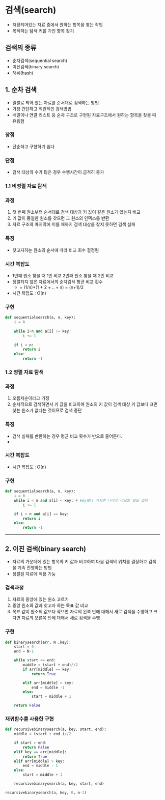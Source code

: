 # 검색(search)

- 저장되어있는 자료 중에서 원하는 항목을 찾는 작업
- 목적하는 탐색 키를 가진 항목 찾기

## 검색의 종류

- 순차검색(sequential search)
- 이진검색(binary search)
- 해쉬(hash)

## 1. 순차 검색

- 일렬로 되어 있는 자료를 순서대로 검색하는 방법
- 가장 간단하고 직관적인 검색방법
- 배열이나 연결 리스트 등 순차 구조로 구현된 자료구조에서 원하는 항목을 찾을 때 유용함

### 장점

- 단순하고 구현하기 쉽다

### 단점

- 검색 대상의 수가 많은 경우 수행시간이 급격히 증가

### 1.1 비정렬 자료 탐색

### 과정

1. 첫 번째 원소부터 순서대로 검색 대상과 키 값이 같은 원소가 있는지 비교
2. 키 값이 동일한 원소를 찾으면 그 원소의 인덱스를 반환
3. 자료 구조의 마지막에 이를 때까지 검색 대상을 찾지 못하면 검색 실패

### 특징

- 찾고자하는 원소의 순서에 따라 비교 회수 결정됨

### 시간 복잡도

- 1번째 원소 찾을 때 1번 비교 2번째 원소 찾을 때 2번 비교
- 정렬되지 않은 자료에서의 순차검색 평균 비교 횟수
    - = (1/n)*(1 + 2 + .. + n) = (n+1)/2
- 시간 복잡도 : O(n)

### 구현

```python
def sequentialsearch(a, n, key):
    i = 0
   
    while i<n and a[i] != key:
        i += 1
    
    if i < n:
        return i
    else:
        return -1
```

### 1.2 정렬 자료 탐색

### 과정

1. 오름차순이라고 가정
2. 순차적으로 검색하면서 키 값을 비교하여 원소의 키 값이 검색 대상 키 값보다 크면 찾는 원소가 없다는 것이므로 검색 중단

### 특징

- 검색 실패를 반환하는 경우 평균 비교 횟수가 반으로 줄어든다.
- 

### 시간 복잡도

- 시간 복잡도 : O(n)

### 구현

```python
def sequentialsearch(a, n, key):
    i = 0
    while i < n and a[i] < key: # key보다 커지면 더이상 비교할 필요 없음
        i += 1

    if i < n and a[i] == key:
        return i
    else:
        return -1
```

---

## 2. 이진 검색(binary search)

- 자료의 가운데에 있는 항목의 키 값과 비교하여 다음 검색의 위치를 결정하고 검색을 계속 진행하는 방법
- 정렬된 자료에 적용 가능

### 검색과정

1. 자료의 중앙에 있는 원소 고르기
2. 중앙 원소의 값과 찾고자 하는 목표 값 비교
3. 목표 값이 원소의 값보다 작으면 자료의 왼쪽 반에 대해서 새로 검색을 수행하고 크다면 자료의 오른쪽 반에 대해서 새로 검색을 수행

### 구현

```python
def binarysearch(arr, N ,key):
    start = 0
    end = N-1

    while start <= end:
        middle = (start + end)//2
        if arr[middle] == key:
            return True

        elif arr[middle] > key:
            end = middle -1
        else:
            start = middle + 1

    return False
```

### 재귀함수를 사용한 구현

```python
def recursivebinarysearch(a, key, start, end):
    middle = (start + end )//2

    if start > end:
        return False
    elif key == arr[middle]:
        return True
    elif arr[middle] > key:
        end = middle - 1
    else:
        start = middle + 1

    recursivebinarysearch(a, key, start, end)

recursivebinarysearch(a, key, 0, n-1)
```